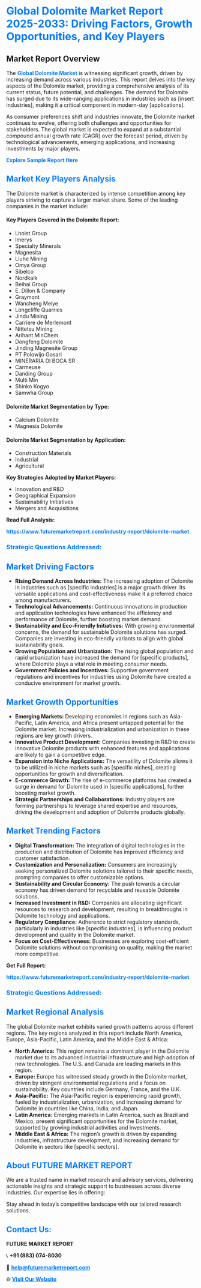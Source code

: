 <h1 style="color: #007BFF;">Global Dolomite Market Report 2025-2033: Driving Factors, Growth Opportunities, and Key Players</h1>

<section id="overview">
<h2>Market Report Overview</h2>
<p>The <a href="https://www.futuremarketreport.com/industry-report/dolomite-market" style="color: #007BFF; text-decoration: none;"><strong>Global Dolomite Market</strong></a> is witnessing significant growth, driven by increasing demand across various industries. This report delves into the key aspects of the Dolomite market, providing a comprehensive analysis of its current status, future potential, and challenges. The demand for Dolomite has surged due to its wide-ranging applications in industries such as [insert industries], making it a critical component in modern-day [applications].</p>
<p>As consumer preferences shift and industries innovate, the Dolomite market continues to evolve, offering both challenges and opportunities for stakeholders. The global market is expected to expand at a substantial compound annual growth rate (CAGR) over the forecast period, driven by technological advancements, emerging applications, and increasing investments by major players.</p>
</section>

<section id="overview">
<p><a href="https://www.futuremarketreport.com/request-sample/reportId=87619" style="color: #007BFF; text-decoration: none;"><strong>Explore Sample Report Here</strong></a></p>
</section>

<section id="key-players">
<h2 style="color: #007BFF;">Market Key Players Analysis</h2>
<p>The Dolomite market is characterized by intense competition among key players striving to capture a larger market share. Some of the leading companies in the market include:</p>
<h4>Key Players Covered in the Dolomite Report:</h4>
<ul><li>Lhoist Group</li><li>Imerys</li><li>Specialty Minerals</li><li>Magnesita</li><li>Liuhe Mining</li><li>Omya Group</li><li>Sibelco</li><li>Nordkalk</li><li>Beihai Group</li><li>E. Dillon &amp; Company</li><li>Graymont</li><li>Wancheng Meiye</li><li>Longcliffe Quarries</li><li>Jindu Mining</li><li>Carriere de Merlemont</li><li>Nittetsu Mining</li><li>Arihant MinChem</li><li>Dongfeng Dolomite</li><li>Jinding Magnesite Group</li><li>PT Polowijo Gosari</li><li>MINERARIA DI BOCA SR</li><li>Carmeuse</li><li>Danding Group</li><li>Multi Min</li><li>Shinko Kogyo</li><li>Samwha Group</li></ul>
<h4>Dolomite Market Segmentation by Type:</h4>
<ul><li>Calcium Dolomite</li><li>Magnesia Dolomite</li></ul>

<h4>Dolomite Market Segmentation by Application:</h4>
<ul><li>Construction Materials</li><li>Industrial</li><li>Agricultural</li></ul>
<p><strong>Key Strategies Adopted by Market Players:</strong></p>
<ul>
<li>Innovation and R&D</li>
<li>Geographical Expansion</li>
<li>Sustainability Initiatives</li>
<li>Mergers and Acquisitions</li>
</ul>
</section>

<section>
<p><strong>Read Full Analysis: </strong></p><a href="https://www.futuremarketreport.com/industry-report/dolomite-market" style="color: #007BFF; text-decoration: none;"><strong>https://www.futuremarketreport.com/industry-report/dolomite-market</strong></a>
<h3 style="color: #007BFF;">Strategic Questions Addressed:</h3>
</section>

<section id="driving-factors">
<h2 style="color: #007BFF;">Market Driving Factors</h2>
<ul>
<li><strong>Rising Demand Across Industries:</strong> The increasing adoption of Dolomite in industries such as [specific industries] is a major growth driver. Its versatile applications and cost-effectiveness make it a preferred choice among manufacturers.</li>
<li><strong>Technological Advancements:</strong> Continuous innovations in production and application technologies have enhanced the efficiency and performance of Dolomite, further boosting market demand.</li>
<li><strong>Sustainability and Eco-Friendly Initiatives:</strong> With growing environmental concerns, the demand for sustainable Dolomite solutions has surged. Companies are investing in eco-friendly variants to align with global sustainability goals.</li>
<li><strong>Growing Population and Urbanization:</strong> The rising global population and rapid urbanization have increased the demand for [specific products], where Dolomite plays a vital role in meeting consumer needs.</li>
<li><strong>Government Policies and Incentives:</strong> Supportive government regulations and incentives for industries using Dolomite have created a conducive environment for market growth.</li>
</ul>
</section>

<section id="growth-opportunities">
<h2 style="color: #007BFF;">Market Growth Opportunities</h2>
<ul>
<li><strong>Emerging Markets:</strong> Developing economies in regions such as Asia-Pacific, Latin America, and Africa present untapped potential for the Dolomite market. Increasing industrialization and urbanization in these regions are key growth drivers.</li>
<li><strong>Innovative Product Development:</strong> Companies investing in R&D to create innovative Dolomite products with enhanced features and applications are likely to gain a competitive edge.</li>
<li><strong>Expansion into Niche Applications:</strong> The versatility of Dolomite allows it to be utilized in niche markets such as [specific niches], creating opportunities for growth and diversification.</li>
<li><strong>E-commerce Growth:</strong> The rise of e-commerce platforms has created a surge in demand for Dolomite used in [specific applications], further boosting market growth.</li>
<li><strong>Strategic Partnerships and Collaborations:</strong> Industry players are forming partnerships to leverage shared expertise and resources, driving the development and adoption of Dolomite products globally.</li>
</ul>
</section>

<section id="trending-factors">
<h2 style="color: #007BFF;">Market Trending Factors</h2>
<ul>
<li><strong>Digital Transformation:</strong> The integration of digital technologies in the production and distribution of Dolomite has improved efficiency and customer satisfaction.</li>
<li><strong>Customization and Personalization:</strong> Consumers are increasingly seeking personalized Dolomite solutions tailored to their specific needs, prompting companies to offer customizable options.</li>
<li><strong>Sustainability and Circular Economy:</strong> The push towards a circular economy has driven demand for recyclable and reusable Dolomite solutions.</li>
<li><strong>Increased Investment in R&D:</strong> Companies are allocating significant resources to research and development, resulting in breakthroughs in Dolomite technology and applications.</li>
<li><strong>Regulatory Compliance:</strong> Adherence to strict regulatory standards, particularly in industries like [specific industries], is influencing product development and quality in the Dolomite market.</li>
<li><strong>Focus on Cost-Effectiveness:</strong> Businesses are exploring cost-efficient Dolomite solutions without compromising on quality, making the market more competitive.</li>
</ul>
</section>

<section>
<p><strong>Get Full Report: </strong></p><a href="https://www.futuremarketreport.com/industry-report/dolomite-market" style="color: #007BFF; text-decoration: none;"><strong>https://www.futuremarketreport.com/industry-report/dolomite-market</strong></a>
<h3 style="color: #007BFF;">Strategic Questions Addressed:</h3>
</section>


<section id="regional-analysis">
<h2 style="color: #007BFF;">Market Regional Analysis</h2>
<p>The global Dolomite market exhibits varied growth patterns across different regions. The key regions analyzed in this report include North America, Europe, Asia-Pacific, Latin America, and the Middle East & Africa:</p>
<ul>
<li><strong>North America:</strong> This region remains a dominant player in the Dolomite market due to its advanced industrial infrastructure and high adoption of new technologies. The U.S. and Canada are leading markets in this region.</li>
<li><strong>Europe:</strong> Europe has witnessed steady growth in the Dolomite market, driven by stringent environmental regulations and a focus on sustainability. Key countries include Germany, France, and the U.K.</li>
<li><strong>Asia-Pacific:</strong> The Asia-Pacific region is experiencing rapid growth, fueled by industrialization, urbanization, and increasing demand for Dolomite in countries like China, India, and Japan.</li>
<li><strong>Latin America:</strong> Emerging markets in Latin America, such as Brazil and Mexico, present significant opportunities for the Dolomite market, supported by growing industrial activities and investments.</li>
<li><strong>Middle East & Africa:</strong> The region’s growth is driven by expanding industries, infrastructure development, and increasing demand for Dolomite in sectors like [specific sectors].</li>
</ul>
</section>

<footer>
<h2 style="color: #007BFF;">About FUTURE MARKET REPORT</h2>
<p>We are a trusted name in market research and advisory services, delivering actionable insights and strategic support to businesses across diverse industries. Our expertise lies in offering:</p>

<p>Stay ahead in today’s competitive landscape with our tailored research solutions.</p>

<h2 style="color: #007BFF;">Contact Us:</h2>
<p><strong>FUTURE MARKET REPORT</strong></p>
<p>📞 <strong>+91 (883) 074-8030</strong></p>
<p>📧 <strong><a href="mailto:help@futuremarketreport.com" style="color: #007BFF;">help@futuremarketreport.com</a></strong></p>
<p>🌐 <strong><a href="https://www.futuremarketreport.com/" style="color: #007BFF;">Visit Our Website</a></strong></p>
</footer>